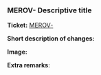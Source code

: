 <!--
Please set PR title like "[type] [Merov-<n>] short ticket title"
where `type` is one of: `Feat`, `Bugfix`, `Hotfix`.

Example:
[Feat] [Merov-2934] Adding new colorscheme for users

**Mandatory:**
    WHEN MERGING CHECK COMMIT TITLE MATCHES PR TITLE

-->



<!-- Can be shorter than PR title -->
### MEROV-<n> Descriptive title

<!-- Replace `<n>` with ticket number. Beware of formatting, confirm with preview. -->
**Ticket:** [MEROV-<n>](https://app.clickup.com/t/3117051/MEROV-<n>)

<!-- Let's make it easier for the reviewer. Technical jargon allowed and encouraged. -->
**Short description of changes:**

<!-- (Optional) Mandatory for frontend's new features -->
**Image:**

<!-- (Optional) Need to clarify something? -->
**Extra remarks**:

